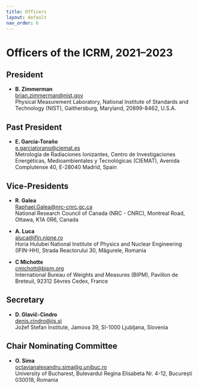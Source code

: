 ```yaml
---
title: Officers
layout: default
nav_order: 6
---
```


# Officers of the ICRM, 2021–2023

## President

- **B. Zimmerman**\
<brian.zimmerman@nist.gov>\
Physical Measurement Laboratory, National Institute of Standards and Technology
(NIST), Gaithersburg, Maryland, 20899-8462, U.S.A.

## Past President

- **E. García-Toraño**\
<e.garciatorano@ciemat.es>\
Metrología de Radiaciones Ionizantes, Centro de Investigaciones Energéticas,
Medioambientales y Tecnológicas (CIEMAT), Avenida Complutense 40, E-28040
Madrid, Spain

## Vice-Presidents

- **R. Galea**\
<Raphael.Galea@nrc-cnrc.gc.ca>\
National Research Council of Canada (NRC - CNRC), Montreal Road, Ottawa, K1A
0R6, Canada

- **A. Luca**\
<aluca@ifin.nipne.ro>\
Horia Hulubei National Institute of Physics and Nuclear Engineering (IFIN-HH),
Strada Reactorului 30, Măgurele, Romania

- **C Michotte**\
<cmichott@bipm.org>\
International Bureau of Weights and Measures (BIPM), Pavillon de Breteuil, 92312
Sèvres Cedex, France

## Secretary

- **D. Glavič-Cindro**\
<denis.cindro@ijs.si>\
Jožef Stefan Institute, Jamova 39, SI-1000 Ljubljana, Slovenia

## Chair Nominating Committee

- **O. Sima**\
<octavianalexandru.sima@g.unibuc.ro>\
University of Bucharest, Bulevardul Regina Elisabeta Nr. 4-12, București 030018,
Romania

